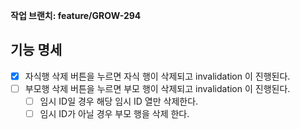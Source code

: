 **작업 브랜치: feature/GROW-294**

## 기능 명세
- [x] 자식행 삭제 버튼을 누르면 자식 행이 삭제되고 invalidation 이 진행된다.
- [ ] 부모행 삭제 버튼을 누르면 부모 행이 삭제되고 invalidation 이 진행된다.
  - [ ] 임시 ID일 경우 해당 임시 ID 열만 삭제한다.
  - [ ] 임시 ID가 아닐 경우 부모 행을 삭제 한다.
